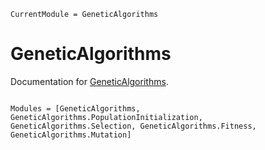 ```@meta
CurrentModule = GeneticAlgorithms
```

# GeneticAlgorithms

Documentation for [GeneticAlgorithms](https://github.com/Daniel1402/GeneticAlgorithms.jl).

```@index

```

```@autodocs
Modules = [GeneticAlgorithms, GeneticAlgorithms.PopulationInitialization, GeneticAlgorithms.Selection, GeneticAlgorithms.Fitness, GeneticAlgorithms.Mutation]
```
